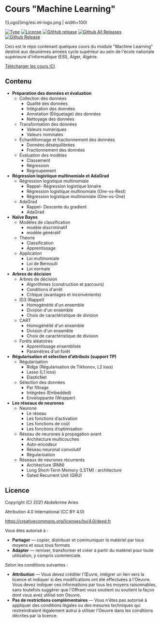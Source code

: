 # Cours "Machine Learning"

![Logo](img/esi.ml-logo.png | width=100)

[![Type](https://img.shields.io/badge/Type-Cours-0014A8.svg?style=flat)](https://github.com/projeduc/ESI_2CS_ML)
[![License](https://img.shields.io/badge/Licence-CC--BY_4.0-0014A8.svg?style=flat)](https://creativecommons.org/licenses/by/4.0/deed.fr)
[![GitHub release](https://img.shields.io/github/release/projeduc/ESI_2CS_ML.svg)](https://github.com/projeduc/ESI_2CS_ML/releases)
[![Github All Releases](https://img.shields.io/github/downloads/projeduc/ESI_2CS_ML/total.svg)](https://github.com/projeduc/ESI_2CS_ML/releases)
[![Github Release](https://img.shields.io/github/downloads/projeduc/ESI_2CS_ML/latest/total.svg)](https://github.com/projeduc/ESI_2CS_ML/releases/latest)

Ceci est le répo contenant quelques cours du module "Machine Learning" destiné aux deuxièmes années cycle supérieur au sein de l'école nationale supérieure d'informatique (ESI), Alger, Algérie.

[Télécharger les cours ICI](https://github.com/projeduc/ESI_2CS_ML/releases/latest)

## Contenu

- **Préparation des données et évaluation**
    - Collection des données
        - Qualité des données
        - Intégration des données
        - Annotation (Étiquetage) des données
        - Nettoyage des données
    - Transformation des données
        - Valeurs numériques
        - Valeurs nominales
    - Échantillonnage et fractionnement des données
        - Données déséquilibrées
        - Fractionnement des données
    - Évaluation des modèles
        - Classement
        - Régression
        - Regroupement
- **Régression logistique multinomiale et AdaGrad**
    - Régression logistique multinomiale
        - Rappel- Régression logistique binaire
        - Régression logistique multinomiale (One-vs-Rest)
        - Régression logistique multinomiale (One-vs-One)
    - AdaGrad
        - Rappel- Descente du gradient
        - AdaGrad
- **Naı̈ve Bayes**
    - Modèles de classification
        - modèle discriminatif
        - modèle génératif
    - Théorie
        - Classification
        - Apprentissage
    - Application
        - Loi multinomiale
        - Loi de Bernoulli
        - Loi normale
- **Arbres de décision**
    - Arbres de décision
        - Algorithmes (construction et parcours)
        - Conditions d'arrêt
        - Critique (avantages et inconvénients)
    - ID3 (Rappel)
        - Homogénéité d'un ensemble
        - Division d'un ensemble
        - Choix de caractéristique de division
    - CART
        - Homogénéité d'un ensemble
        - Division d'un ensemble
        - Choix de caractéristique de division
    - Forêts aléatoires
        - Apprentissage ensembliste
        - Paramètres d'un forêt
- **Régularisation et sélection d’attributs (support TP)**
    - Régularisation
        - Ridge (Régularisation de Tikhonov, L2 loss)
        - Lasso (L1 loss)
        - ElasticNet
    - Sélection des données
        - Par filtrage
        - Intégrées (Embedded)
        - Enveloppante (Wrapper)
- **Les réseaux de neurones**
    - Neurone
        - Le réseau
        - Les fonctions d’activation
        - Les fonctions de coût
        - Les fonctions d’optimisation
    - Réseau de neurones à propagation avant
        - Architecture multicouches
        - Auto-encodeur
        - Réseau neuronal convolutif
        - Régularisation
    - Réseaux de neurones récurrents
        - Architecture (RNN)
        - Long Short-Term Memory (LSTM) : architecture
        - Gated Recurrent Unit (GRU)



## Licence

Copyright (C) 2021  Abdelkrime Aries


Attribution 4.0 International (CC BY 4.0)

https://creativecommons.org/licenses/by/4.0/deed.fr

Vous êtes autorisé à :
- **Partager** — copier, distribuer et communiquer le matériel par tous moyens et sous tous formats
- **Adapter** — remixer, transformer et créer à partir du matériel pour toute utilisation, y compris commerciale.

Selon les conditions suivantes :
- **Attribution** — Vous devez créditer l'Œuvre, intégrer un lien vers la licence et indiquer si des modifications ont été effectuées à l'Oeuvre. Vous devez indiquer ces informations par tous les moyens raisonnables, sans toutefois suggérer que l'Offrant vous soutient ou soutient la façon dont vous avez utilisé son Oeuvre.
- **Pas de restrictions complémentaires** — Vous n'êtes pas autorisé à appliquer des conditions légales ou des mesures techniques qui restreindraient légalement autrui à utiliser l'Oeuvre dans les conditions décrites par la licence.
